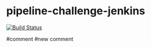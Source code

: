 # pipeline-challenge-jenkins

[![Build Status](http://ec2-18-176-180-205.ap-northeast-1.compute.amazonaws.com/buildStatus/icon?job=pipeline-challenge-jenkins)](http://ec2-18-176-180-205.ap-northeast-1.compute.amazonaws.com/job/pipeline-challenge-jenkins/)

#comment
#new comment
